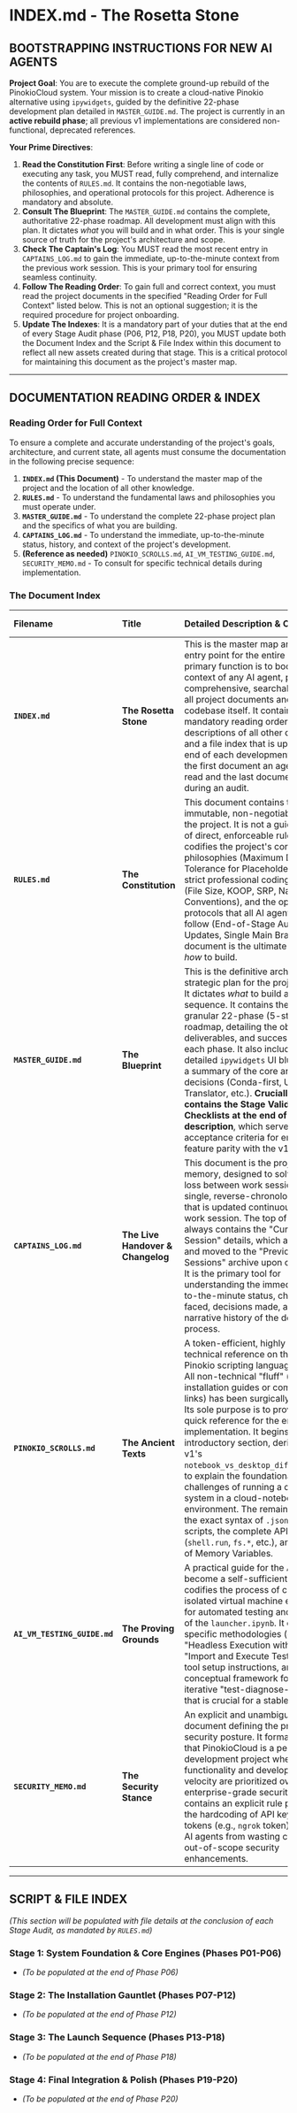 # INDEX.md - The Rosetta Stone

## **BOOTSTRAPPING INSTRUCTIONS FOR NEW AI AGENTS**

**Project Goal**: You are to execute the complete ground-up rebuild of the PinokioCloud system. Your mission is to create a cloud-native Pinokio alternative using `ipywidgets`, guided by the definitive 22-phase development plan detailed in `MASTER_GUIDE.md`. The project is currently in an **active rebuild phase**; all previous v1 implementations are considered non-functional, deprecated references.

**Your Prime Directives**:
1.  **Read the Constitution First**: Before writing a single line of code or executing any task, you MUST read, fully comprehend, and internalize the contents of `RULES.md`. It contains the non-negotiable laws, philosophies, and operational protocols for this project. Adherence is mandatory and absolute.
2.  **Consult The Blueprint**: The `MASTER_GUIDE.md` contains the complete, authoritative 22-phase roadmap. All development must align with this plan. It dictates *what* you will build and in what order. This is your single source of truth for the project's architecture and scope.
3.  **Check The Captain's Log**: You MUST read the most recent entry in `CAPTAINS_LOG.md` to gain the immediate, up-to-the-minute context from the previous work session. This is your primary tool for ensuring seamless continuity.
4.  **Follow The Reading Order**: To gain full and correct context, you must read the project documents in the specified "Reading Order for Full Context" listed below. This is not an optional suggestion; it is the required procedure for project onboarding.
5.  **Update The Indexes**: It is a mandatory part of your duties that at the end of every Stage Audit phase (P06, P12, P18, P20), you MUST update both the Document Index and the Script & File Index within this document to reflect all new assets created during that stage. This is a critical protocol for maintaining this document as the project's master map.

---

## **DOCUMENTATION READING ORDER & INDEX**

### **Reading Order for Full Context**

To ensure a complete and accurate understanding of the project's goals, architecture, and current state, all agents must consume the documentation in the following precise sequence:

1.  **`INDEX.md` (This Document)** - To understand the master map of the project and the location of all other knowledge.
2.  **`RULES.md`** - To understand the fundamental laws and philosophies you must operate under.
3.  **`MASTER_GUIDE.md`** - To understand the complete 22-phase project plan and the specifics of what you are building.
4.  **`CAPTAINS_LOG.md`** - To understand the immediate, up-to-the-minute status, history, and context of the project's development.
5.  **(Reference as needed)** `PINOKIO_SCROLLS.md`, `AI_VM_TESTING_GUIDE.md`, `SECURITY_MEMO.md` - To consult for specific technical details during implementation.

### **The Document Index**

| Filename | Title | Detailed Description & Contents | Crucial for Stage(s) |
| :--- | :--- | :--- | :--- |
| **`INDEX.md`** | **The Rosetta Stone** | This is the master map and single entry point for the entire project. Its primary function is to bootstrap the context of any AI agent, providing a comprehensive, searchable index of all project documents and the codebase itself. It contains the mandatory reading order, detailed descriptions of all other documents, and a file index that is updated at the end of each development stage. It is the first document an agent should read and the last document updated during an audit. | **ALL STAGES**, especially project start and all Audit Phases (P06, P12, P18, P20). |
| **`RULES.md`** | **The Constitution** | This document contains the immutable, non-negotiable laws of the project. It is not a guide but a set of direct, enforceable rules. It codifies the project's core philosophies (Maximum Debug, Zero Tolerance for Placeholders), the strict professional coding standards (File Size, KOOP, SRP, Naming Conventions), and the operational protocols that all AI agents must follow (End-of-Stage Audits, Log Updates, Single Main Branch). This document is the ultimate authority on *how* to build. | **ALL STAGES**. Must be read before any work begins and referenced continuously. |
| **`MASTER_GUIDE.md`**| **The Blueprint** | This is the definitive architectural and strategic plan for the project rebuild. It dictates *what* to build and in what sequence. It contains the complete, granular 22-phase (5-stage) roadmap, detailing the objectives, deliverables, and success criteria for each phase. It also includes the detailed `ipywidgets` UI blueprint and a summary of the core architectural decisions (Conda-first, Universal Translator, etc.). **Crucially, it contains the Stage Validation Checklists at the end of each stage description**, which serve as the acceptance criteria for ensuring feature parity with the v1 codebase. | **ALL STAGES**. It is the primary reference for planning and executing the work of each phase. |
| **`CAPTAINS_LOG.md`** | **The Live Handover & Changelog** | This document is the project's living memory, designed to solve context loss between work sessions. It is a single, reverse-chronological log that is updated continuously during a work session. The top of the file always contains the "Current Session" details, which are finalized and moved to the "Previous Sessions" archive upon completion. It is the primary tool for understanding the immediate, up-to-the-minute status, challenges faced, decisions made, and the narrative history of the development process. | **ALL STAGES**. It is the first document to read after the `INDEX.md`, `RULES.md`, and `MASTER_GUIDE.md` to gain immediate operational context. It must be updated frequently during any work session. |
| **`PINOKIO_SCROLLS.md`**| **The Ancient Texts**| A token-efficient, highly focused technical reference on the original Pinokio scripting language and API. All non-technical "fluff" (like desktop installation guides or community links) has been surgically removed. Its sole purpose is to provide a clean, quick reference for the engine implementation. It begins with a new introductory section, derived from v1's `notebook_vs_desktop_differences.md`, to explain the foundational challenges of running a desktop-first system in a cloud-notebook environment. The remainder details the exact syntax of `.json` and `.js` scripts, the complete API Reference (`shell.run`, `fs.*`, etc.), and the full list of Memory Variables. | **Stages 1-3**. Most critical during the development of the core engine that emulates the Pinokio API. |
| **`AI_VM_TESTING_GUIDE.md`**| **The Proving Grounds**| A practical guide for the AI agent to become a self-sufficient tester. It codifies the process of creating an isolated virtual machine environment for automated testing and debugging of the `launcher.ipynb`. It contains specific methodologies (e.g., "Headless Execution with `nbconvert`," "Import and Execute Test"), required tool setup instructions, and the conceptual framework for the iterative "test-diagnose-fix" loop that is crucial for a stable rebuild. | **ALL STAGES**, but especially **Stage 5 (The Testing Gauntlet)**. |
| **`SECURITY_MEMO.md`**| **The Security Stance**| An explicit and unambiguous document defining the project's security posture. It formally states that PinokioCloud is a personal development project where functionality and development velocity are prioritized over enterprise-grade security. It contains an explicit rule permitting the hardcoding of API keys and tokens (e.g., `ngrok` token) to prevent AI agents from wasting cycles on out-of-scope security enhancements. | **Stages 1 & 3**. Important to read during onboarding to understand the project's constraints and during the implementation of tunneling features. |

---

## **SCRIPT & FILE INDEX**

*(This section will be populated with file details at the conclusion of each Stage Audit, as mandated by `RULES.md`)*

### **Stage 1: System Foundation & Core Engines (Phases P01-P06)**
*   *(To be populated at the end of Phase P06)*

### **Stage 2: The Installation Gauntlet (Phases P07-P12)**
*   *(To be populated at the end of Phase P12)*

### **Stage 3: The Launch Sequence (Phases P13-P18)**
*   *(To be populated at the end of Phase P18)*

### **Stage 4: Final Integration & Polish (Phases P19-P20)**
*   *(To be populated at the end of Phase P20)*
